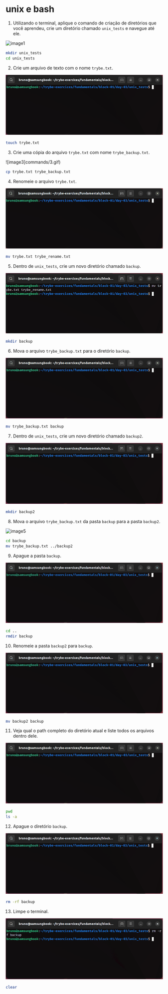 # unix e bash

1. Utilizando o terminal, aplique o comando de criação de diretórios que você aprendeu, crie um diretório chamado `unix_tests` e navegue até ele.
   
![image1](commands/1.gif)

```bash
mkdir unix_tests
cd unix_tests
```

2. Crie um arquivo de texto com o nome `trybe.txt`.

![image2](commands/2.gif)

```bash
touch trybe.txt
```

3. Crie uma cópia do arquivo `trybe.txt` com nome `trybe_backup.txt`.

![image3]commands/3.gif)

```bash
cp trybe.txt trybe_backup.txt
```

4. Renomeie o arquivo `trybe.txt`.

![image4](commands/4.gif)

```bash
mv trybe.txt trybe_rename.txt
```

5. Dentro de `unix_tests`, crie um novo diretório chamado `backup`.

![image5](commands/5.gif)

```bash
mkdir backup
```

6. Mova o arquivo `trybe_backup.txt` para o diretório `backup`.

![image5](commands/6.gif)

```bash
mv trybe_backup.txt backup
```

7. Dentro de `unix_tests`, crie um novo diretório chamado `backup2`.

![image5](commands/7.gif)

```bash
mkdir backup2
```

8. Mova o arquivo `trybe_backup.txt` da pasta `backup` para a pasta `backup2`.

![image5](commands/8.gif)

```bash
cd backup
mv trybe_backup.txt ../backup2
```

9. Apague a pasta `backup`.

![image5](commands/9.gif)

```bash
cd ..
rmdir backup
```

10. Renomeie a pasta `backup2` para `backup`.

![image5](commands/10.gif)

```bash
mv backup2 backup
```

11. Veja qual o path completo do diretório atual e liste todos os arquivos dentro dele.

![image5](commands/11.gif)

```bash
pwd
ls -a
```

12. Apague o diretório `backup`.

![image5](commands/12.gif)

```bash
rm -rf backup
```

13. Limpe o terminal.

![image5](commands/13.gif)

```bash
clear
```
